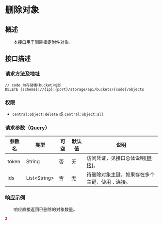 # 删除对象
## 概述
&emsp;&emsp;本接口用于删除指定附件对象。

## 接口描述
### 请求方法及地址

```
// code 为存储桶(bucket)标识
DELETE {schema}://{ip}:{port}/storage/api/buckets/{code}/objects
```

### 权限

- `central:object:delete` 或 `central:object:all`

### 请求参数（Query）

| 参数名 | 类型               | 可空 | 默认值 | 说明                                                   |
|--------|--------------------|------|--------|--------------------------------------------------------|
| token  | String             | 否   | 无     | 访问凭证，见接口总体说明[[链接](/studio/storage/api/)]。 |
| ids    | List&lt;String&gt; | 否   | 无     | 待删除对象主键。如果存在多个主键，使用 `,` 连接。         |

### 响应示例
&emsp;&emsp;响应直接返回已删除的对象数量。

```json
2
```